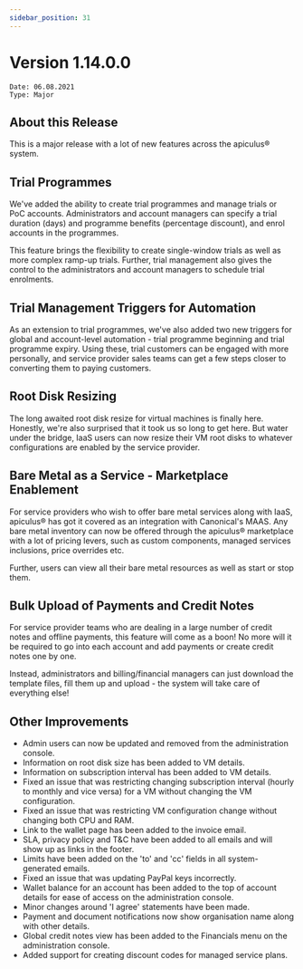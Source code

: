 ```yaml
---
sidebar_position: 31
---
```

# Version 1.14.0.0
```
Date: 06.08.2021
Type: Major
```

## About this Release

This is a major release with a lot of new features across the apiculus® system.

## Trial Programmes

We've added the ability to create trial programmes and manage trials or PoC accounts. Administrators and account managers can specify a trial duration (days) and programme benefits (percentage discount), and enrol accounts in the programmes.

This feature brings the flexibility to create single-window trials as well as more complex ramp-up trials. Further, trial management also gives the control to the administrators and account managers to schedule trial enrolments.

## Trial Management Triggers for Automation

As an extension to trial programmes, we've also added two new triggers for global and account-level automation - trial programme beginning and trial programme expiry. Using these, trial customers can be engaged with more personally, and service provider sales teams can get a few steps closer to converting them to paying customers.

## Root Disk Resizing

The long awaited root disk resize for virtual machines is finally here. Honestly, we're also surprised that it took us so long to get here. But water under the bridge, IaaS users can now resize their VM root disks to whatever configurations are enabled by the service provider.

## Bare Metal as a Service - Marketplace Enablement

For service providers who wish to offer bare metal services along with IaaS, apiculus® has got it covered as an integration with Canonical's MAAS. Any bare metal inventory can now be offered through the apiculus® marketplace with a lot of pricing levers, such as custom components, managed services inclusions, price overrides etc.

Further, users can view all their bare metal resources as well as start or stop them.

## Bulk Upload of Payments and Credit Notes

For service provider teams who are dealing in a large number of credit notes and offline payments, this feature will come as a boon! No more will it be required to go into each account and add payments or create credit notes one by one.

Instead, administrators and billing/financial managers can just download the template files, fill them up and upload - the system will take care of everything else!

## Other Improvements

- Admin users can now be updated and removed from the administration console.
- Information on root disk size has been added to VM details.
- Information on subscription interval has been added to VM details.
- Fixed an issue that was restricting changing subscription interval (hourly to monthly and vice versa) for a VM without changing the VM configuration.
- Fixed an issue that was restricting VM configuration change without changing both CPU and RAM.
- Link to the wallet page has been added to the invoice email.
- SLA, privacy policy and T&C have been added to all emails and will show up as links in the footer.
- Limits have been added on the 'to' and 'cc' fields in all system-generated emails.
- Fixed an issue that was updating PayPal keys incorrectly.
- Wallet balance for an account has been added to the top of account details for ease of access on the administration console.
- Minor changes around 'I agree' statements have been made.
- Payment and document notifications now show organisation name along with other details.
- Global credit notes view has been added to the Financials menu on the administration console.
- Added support for creating discount codes for managed service plans.



